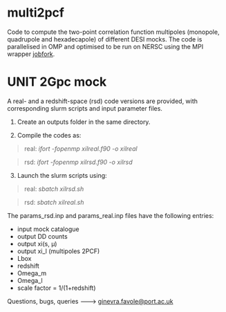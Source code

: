 # multi2pcf
Code to compute the two-point correlation function multipoles (monopole, quadrupole and hexadecapole) of different DESI mocks. 
The code is parallelised in OMP and optimised to be run on NERSC using the MPI wrapper [jobfork](https://github.com/cheng-zhao/jobfork). 

# UNIT 2Gpc mock
A real- and a redshift-space (rsd) code versions are provided, with corresponding slurm scripts and input parameter files.

1) Create an outputs folder in the same directory.

2) Compile the codes as:

>real: *ifort -fopenmp xilreal.f90 -o xilreal*

>rsd: *ifort -fopenmp xilrsd.f90 -o xilrsd*

3) Launch the slurm scripts using:

>real: *sbatch xilrsd.sh*

>rsd: *sbatch xilreal.sh*

The params_rsd.inp and params_real.inp files have the following entries:
- input mock catalogue
- output DD counts
- output xi(s, μ)
- output xi_l (multipoles 2PCF)
- Lbox
- redshift
- Omega_m
- Omega_l
- scale factor = 1/(1+redshift)

Questions, bugs, queries ---> ginevra.favole@port.ac.uk
